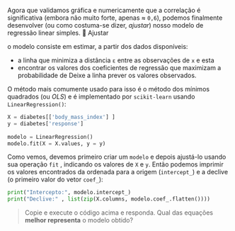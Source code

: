 Agora que validamos gráfica e numericamente que a correlação é significativa (embora não muito forte, apenas ≈ `0,6`), podemos finalmente desenvolver (ou como costuma-se dizer, _ajustar_) nosso modelo de regressão linear simples. :raised_hands: Ajustar  
 
o modelo consiste em estimar, a partir dos dados disponíveis:
 
 - a linha que minimiza a distância `ε` entre as observações de `x` e esta
 - encontrar os valores dos coeficientes de regressão que maximizam a probabilidade de Deixe a linha prever os valores observados.
 
O método mais comumente usado para isso é o método dos mínimos quadrados (ou _OLS_) e é implementado por `scikit-learn` usando `LinearRegression()`:
 
```python
X = diabetes[['body_mass_index'] ]
y = diabetes['response']
 
modelo = LinearRegression()
modelo.fit(X = X.values, y = y)
```
 
Como vemos, devemos primeiro criar um `modelo` e depois ajustá-lo usando sua operação `fit` , indicando os valores de `X` e `y`. Então podemos imprimir os valores encontrados da ordenada para a origem (`intercept_`) e a declive (o primeiro valor do vetor `coef_`):
 
```python
print("Intercepto:", modelo.intercept_)
print("Declive:" , list(zip(X.columns, modelo.coef_.flatten())))
```
 
> Copie e execute o código acima e responda. Qual das equações **melhor representa** o modelo obtido?
